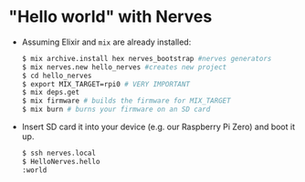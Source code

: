 # "Hello world" with Nerves 

* Assuming Elixir and `mix` are already installed:

    ```sh [1,1|2|3|4|5|6|7]
    $ mix archive.install hex nerves_bootstrap #nerves generators
    $ mix nerves.new hello_nerves #creates new project
    $ cd hello_nerves
    $ export MIX_TARGET=rpi0 # VERY IMPORTANT
    $ mix deps.get
    $ mix firmware # builds the firmware for MIX_TARGET
    $ mix burn # burns your firmware on an SD card
    ``` 
    <!-- .element class="hide-line-number" -->

* Insert SD card it into your device (e.g. our Raspberry Pi Zero) and boot it up.

    ```sh  [1,1|2|3]
    $ ssh nerves.local
    $ HelloNerves.hello
    :world
    ```

